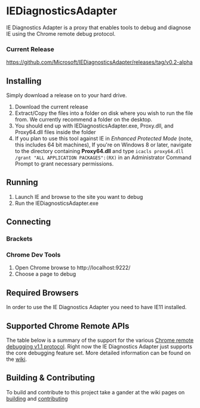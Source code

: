 # IEDiagnosticsAdapter
IE Diagnostics Adapter is a proxy that enables tools to debug and diagnose IE using the Chrome remote debug protocol.

### Current Release

https://github.com/Microsoft/IEDiagnosticsAdapter/releases/tag/v0.2-alpha

## Installing
Simply download a release on to your hard drive.

1. Download the current release
2. Extract/Copy the files into a folder on disk where you wish to run the file from. We currently recommend a folder on the desktop.
3. You should end up with IEDiagnosticsAdapter.exe, Proxy.dll, and Proxy64.dll files inside the folder
4. If you plan to use this tool against IE in *Enhanced Protected Mode* (note, this includes 64 bit machines), 
    If you're on Windows 8 or later, navigate to the directory containing **Proxy64.dll** and type `icacls proxy64.dll /grant "ALL APPLICATION PACKAGES":(RX)` in an Administrator Command Prompt to grant necessary permissions. 

## Running

1. Launch IE and browse to the site you want to debug 
2. Run the IEDiagnosticsAdapter.exe

## Connecting

### Brackets
<Coming soon...>

### Chrome Dev Tools

1. Open Chrome browse to http://localhost:9222/
2. Choose a page to debug

## Required Browsers
In order to use the IE Diagnostics Adapter you need to have IE11 installed.

## Supported Chrome Remote APIs
The table below is a summary of the support for the various [Chrome remote debugging v1.1 protocol](https://developer.chrome.com/devtools/docs/debugger-protocol). Right now the IE Diagnostics Adapter just supports the core debugging feature set. More detailed information can be found on the [wiki](https://github.com/Microsoft/IEDiagnosticsAdapter/wiki/Supported-API-Set).  

## Building & Contributing
To build and contribute to this project take a gander at the wiki pages on [building](https://github.com/Microsoft/IEDiagnosticsAdapter/wiki/Building) and [contributing](https://github.com/Microsoft/IEDiagnosticsAdapter/wiki/Contributing) 
